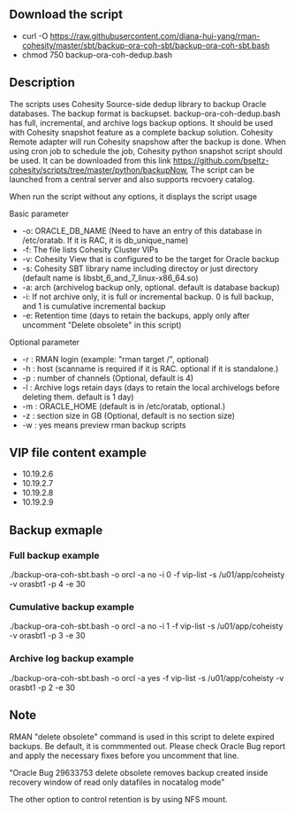 ## Download the script
- curl -O https://raw.githubusercontent.com/diana-hui-yang/rman-cohesity/master/sbt/backup-ora-coh-sbt/backup-ora-coh-sbt.bash
- chmod 750 backup-ora-coh-dedup.bash

## Description
The scripts uses Cohesity Source-side dedup library to backup Oracle databases. The backup format is backupset. backup-ora-coh-dedup.bash has full, incremental, and archive logs backup options. It should be used with Cohesity snapshot feature as a complete backup solution. Cohesity Remote adapter will run Cohesity snapshow after the backup is done. When using cron job to schedule the job, Cohesity python snapshot script should be used. It can be downloaded from this link https://github.com/bseltz-cohesity/scripts/tree/master/python/backupNow, The script can be launched from a central server and also supports recvoery catalog. 

When run the script without any options, it displays the script usage

Basic parameter

- -o: ORACLE_DB_NAME (Need to have an entry of this database in /etc/oratab. If it is RAC, it is db_unique_name)
- -f: The file lists Cohesity Cluster VIPs
- -v: Cohesity View that is configured to be the target for Oracle backup
- -s: Cohesity SBT library name including directoy or just directory (default name is libsbt_6_and_7_linux-x86_64.so)
- -a: arch (archivelog backup only, optional. default is database backup)
- -i: If not archive only, it is full or incremental backup. 0 is full backup, and 1 is cumulative incremental backup
- -e: Retention time (days to retain the backups, apply only after uncomment "Delete obsolete" in this script)

Optional parameter
- -r : RMAN login (example: "rman target /", optional)
- -h : host (scanname is required if it is RAC. optional if it is standalone.)
- -p : number of channels (Optional, default is 4)
- -l : Archive logs retain days (days to retain the local archivelogs before deleting them. default is 1 day)
- -m : ORACLE_HOME (default is in /etc/oratab, optional.)
- -z : section size in GB (Optional, default is no section size)
- -w : yes means preview rman backup scripts


## VIP file content example
- 10.19.2.6
- 10.19.2.7
- 10.19.2.8
- 10.19.2.9

## Backup exmaple

### Full backup example
./backup-ora-coh-sbt.bash -o orcl -a no -i 0 -f vip-list -s /u01/app/coheisty -v orasbt1 -p 4 -e 30
### Cumulative backup example
./backup-ora-coh-sbt.bash -o orcl -a no -i 1 -f vip-list -s /u01/app/coheisty -v orasbt1 -p 3 -e 30
### Archive log backup example
./backup-ora-coh-sbt.bash -o orcl -a yes -f vip-list -s /u01/app/coheisty -v orasbt1 -p 2 -e 30


## Note
RMAN "delete obsolete" command is used in this script to delete expired backups. Be default, it is commmented out. Please check Oracle Bug report and apply the necessary fixes before you uncomment that line. 

"Oracle Bug 29633753  delete obsolete removes backup created inside recovery window of read only datafiles in nocatalog mode"


The other option to control retention is by using NFS mount. 

